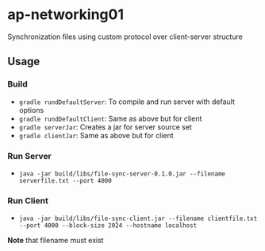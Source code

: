 # ap-networking01
Synchronization files using custom protocol over client-server structure

## Usage
### Build
* `gradle rundDefaultServer`: To compile and run server with default options
* `gradle rundDefaultClient`: Same as above but for client
* `gradle serverJar`: Creates a jar for server source set
* `gradle clientJar`: Same as above but for client

### Run Server
* `java -jar build/libs/file-sync-server-0.1.0.jar --filename serverfile.txt --port 4000`


### Run Client
* `java -jar build/libs/file-sync-client.jar --filename clientfile.txt --port 4000 --block-size 2024 --hostname localhost`


**Note** that filename must exist


